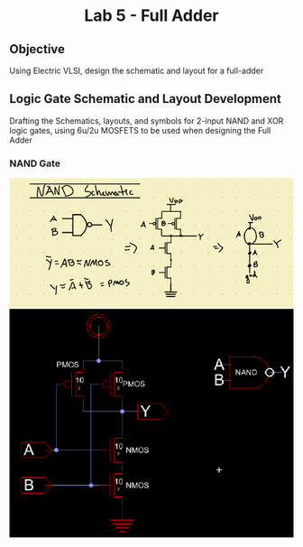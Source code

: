 # <div align="center"> Lab 5 - Full Adder </div>
## Objective
  Using Electric VLSI, design the schematic and layout for a full-adder
## Logic Gate Schematic and Layout Development
Drafting the Schematics, layouts, and symbols for 2-input NAND and XOR logic gates, using 6u/2u MOSFETS to be used when designing the Full Adder

### NAND Gate
![NAND Gate Draft](https://github.com/erhvan21/ENCE_3501_VLSI_Class2023/blob/main/Lab%205/images/NAND_draft.png)
![NAND Gate Schematic](https://github.com/erhvan21/ENCE_3501_VLSI_Class2023/blob/main/Lab%205/images/NAND_schem.png)
